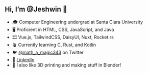 ## Hi, I’m @Jeshwin 👋

- 🎓 Computer Engineering undergrad at Santa Clara University
- 🖥 Proficient in HTML, CSS, JavaScript, and Java
- 🎞 Vue.js, TailwindCSS, DaisyUI, Nuxt, Rocket.rs
- 🪴 Currently learning C, Rust, and Kotlin
- 🐦 [@math_a_magic343](https://twitter.com/math_a_magic343) on Twitter
- 🔗 [LinkedIn](https://www.linkedin.com/in/jeshwinprince/)
- 🍵 I also like 3D printing and making stuff in Blender!

<!---
Jeshwin/Jeshwin is a ✨ special ✨ repository because its `README.md` (this file) appears on your GitHub profile.
You can click the Preview link to take a look at your changes.
--->

